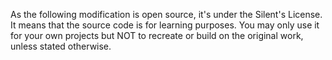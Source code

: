 As the following modification is open source, it's under the Silent's License.
It means that the source code is for learning purposes. You may only use it for your
own projects but NOT to recreate or build on the original work, unless stated otherwise.